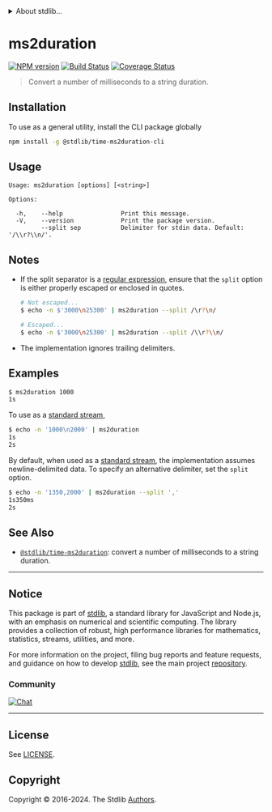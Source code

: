 <!--

@license Apache-2.0

Copyright (c) 2022 The Stdlib Authors.

Licensed under the Apache License, Version 2.0 (the "License");
you may not use this file except in compliance with the License.
You may obtain a copy of the License at

   http://www.apache.org/licenses/LICENSE-2.0

Unless required by applicable law or agreed to in writing, software
distributed under the License is distributed on an "AS IS" BASIS,
WITHOUT WARRANTIES OR CONDITIONS OF ANY KIND, either express or implied.
See the License for the specific language governing permissions and
limitations under the License.

-->


<details>
  <summary>
    About stdlib...
  </summary>
  <p>We believe in a future in which the web is a preferred environment for numerical computation. To help realize this future, we've built stdlib. stdlib is a standard library, with an emphasis on numerical and scientific computation, written in JavaScript (and C) for execution in browsers and in Node.js.</p>
  <p>The library is fully decomposable, being architected in such a way that you can swap out and mix and match APIs and functionality to cater to your exact preferences and use cases.</p>
  <p>When you use stdlib, you can be absolutely certain that you are using the most thorough, rigorous, well-written, studied, documented, tested, measured, and high-quality code out there.</p>
  <p>To join us in bringing numerical computing to the web, get started by checking us out on <a href="https://github.com/stdlib-js/stdlib">GitHub</a>, and please consider <a href="https://opencollective.com/stdlib">financially supporting stdlib</a>. We greatly appreciate your continued support!</p>
</details>

# ms2duration

[![NPM version][npm-image]][npm-url] [![Build Status][test-image]][test-url] [![Coverage Status][coverage-image]][coverage-url] <!-- [![dependencies][dependencies-image]][dependencies-url] -->

> Convert a number of milliseconds to a string duration.











<section class="cli">



<section class="installation">

## Installation

To use as a general utility, install the CLI package globally

```bash
npm install -g @stdlib/time-ms2duration-cli
```

</section>

<!-- CLI usage documentation. -->

<section class="usage">

## Usage

```text
Usage: ms2duration [options] [<string>]

Options:

  -h,    --help                Print this message.
  -V,    --version             Print the package version.
         --split sep           Delimiter for stdin data. Default: '/\\r?\\n/'.
```

</section>

<!-- /.usage -->

<!-- CLI usage notes. Make sure to keep an empty line after the `section` element and another before the `/section` close. -->

<section class="notes">

## Notes

-   If the split separator is a [regular expression][mdn-regexp], ensure that the `split` option is either properly escaped or enclosed in quotes.

    ```bash
    # Not escaped...
    $ echo -n $'3000\n25300' | ms2duration --split /\r?\n/

    # Escaped...
    $ echo -n $'3000\n25300' | ms2duration --split /\\r?\\n/
    ```

-   The implementation ignores trailing delimiters.

</section>

<!-- /.notes -->

<section class="examples">

## Examples

```bash
$ ms2duration 1000
1s
```

To use as a [standard stream][standard-streams],

```bash
$ echo -n '1000\n2000' | ms2duration
1s
2s
```

By default, when used as a [standard stream][standard-streams], the implementation assumes newline-delimited data. To specify an alternative delimiter, set the `split` option.

```bash
$ echo -n '1350,2000' | ms2duration --split ','
1s350ms
2s
```

</section>

<!-- /.examples -->

</section>

<!-- /.cli -->

<!-- Section for related `stdlib` packages. Do not manually edit this section, as it is automatically populated. -->

<section class="related">

## See Also

-   <span class="package-name">[`@stdlib/time-ms2duration`][@stdlib/time-ms2duration]</span><span class="delimiter">: </span><span class="description">convert a number of milliseconds to a string duration.</span>


<!-- /.related -->

<!-- Section for all links. Make sure to keep an empty line after the `section` element and another before the `/section` close. -->


<section class="main-repo" >

* * *

## Notice

This package is part of [stdlib][stdlib], a standard library for JavaScript and Node.js, with an emphasis on numerical and scientific computing. The library provides a collection of robust, high performance libraries for mathematics, statistics, streams, utilities, and more.

For more information on the project, filing bug reports and feature requests, and guidance on how to develop [stdlib][stdlib], see the main project [repository][stdlib].

### Community

[![Chat][chat-image]][chat-url]

---

## License

See [LICENSE][stdlib-license].


## Copyright

Copyright &copy; 2016-2024. The Stdlib [Authors][stdlib-authors].

</section>

<!-- /.stdlib -->

<!-- Section for all links. Make sure to keep an empty line after the `section` element and another before the `/section` close. -->

<section class="links">

[npm-image]: http://img.shields.io/npm/v/@stdlib/time-ms2duration-cli.svg
[npm-url]: https://npmjs.org/package/@stdlib/time-ms2duration-cli

[test-image]: https://github.com/stdlib-js/time-ms2duration@v0.2.1/actions/workflows/test.yml/badge.svg?branch=v0.2.1
[test-url]: https://github.com/stdlib-js/time-ms2duration@v0.2.1/actions/workflows/test.yml?query=branch:v0.2.1

[coverage-image]: https://img.shields.io/codecov/c/github/stdlib-js/time-ms2duration@v0.2.1/main.svg
[coverage-url]: https://codecov.io/github/stdlib-js/time-ms2duration@v0.2.1?branch=main

<!--

[dependencies-image]: https://img.shields.io/david/stdlib-js/time-ms2duration@v0.2.1.svg
[dependencies-url]: https://david-dm.org/stdlib-js/time-ms2duration@v0.2.1/main

-->

[chat-image]: https://img.shields.io/gitter/room/stdlib-js/stdlib.svg
[chat-url]: https://app.gitter.im/#/room/#stdlib-js_stdlib:gitter.im

[stdlib]: https://github.com/stdlib-js/stdlib

[stdlib-authors]: https://github.com/stdlib-js/stdlib/graphs/contributors

[cli-section]: https://github.com/stdlib-js/time-ms2duration@v0.2.1#cli
[cli-url]: https://github.com/stdlib-js/time-ms2duration@v0.2.1/tree/cli
[@stdlib/time-ms2duration]: https://github.com/stdlib-js/time-ms2duration@v0.2.1/tree/main

[umd]: https://github.com/umdjs/umd
[es-module]: https://developer.mozilla.org/en-US/docs/Web/JavaScript/Guide/Modules

[deno-url]: https://github.com/stdlib-js/time-ms2duration@v0.2.1/tree/deno
[deno-readme]: https://github.com/stdlib-js/time-ms2duration@v0.2.1/blob/deno/README.md
[umd-url]: https://github.com/stdlib-js/time-ms2duration@v0.2.1/tree/umd
[umd-readme]: https://github.com/stdlib-js/time-ms2duration@v0.2.1/blob/umd/README.md
[esm-url]: https://github.com/stdlib-js/time-ms2duration@v0.2.1/tree/esm
[esm-readme]: https://github.com/stdlib-js/time-ms2duration@v0.2.1/blob/esm/README.md
[branches-url]: https://github.com/stdlib-js/time-ms2duration@v0.2.1/blob/main/branches.md

[stdlib-license]: https://raw.githubusercontent.com/stdlib-js/time-ms2duration@v0.2.1/main/LICENSE

[standard-streams]: https://en.wikipedia.org/wiki/Standard_streams

[mdn-regexp]: https://developer.mozilla.org/en-US/docs/Web/JavaScript/Guide/Regular_Expressions

<!-- <related-links> -->

<!-- </related-links> -->

</section>

<!-- /.links -->
